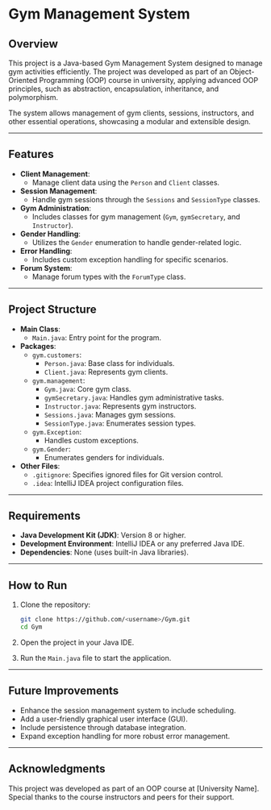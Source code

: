 # Gym Management System

## Overview

This project is a Java-based Gym Management System designed to manage gym activities efficiently. The project was developed as part of an Object-Oriented Programming (OOP) course in university, applying advanced OOP principles, such as abstraction, encapsulation, inheritance, and polymorphism.

The system allows management of gym clients, sessions, instructors, and other essential operations, showcasing a modular and extensible design.

---

## Features

- **Client Management**:
  - Manage client data using the `Person` and `Client` classes.
- **Session Management**:
  - Handle gym sessions through the `Sessions` and `SessionType` classes.
- **Gym Administration**:
  - Includes classes for gym management (`Gym`, `gymSecretary`, and `Instructor`).
- **Gender Handling**:
  - Utilizes the `Gender` enumeration to handle gender-related logic.
- **Error Handling**:
  - Includes custom exception handling for specific scenarios.
- **Forum System**:
  - Manage forum types with the `ForumType` class.

---

## Project Structure

- **Main Class**:
  - `Main.java`: Entry point for the program.
- **Packages**:
  - `gym.customers`:
    - `Person.java`: Base class for individuals.
    - `Client.java`: Represents gym clients.
  - `gym.management`:
    - `Gym.java`: Core gym class.
    - `gymSecretary.java`: Handles gym administrative tasks.
    - `Instructor.java`: Represents gym instructors.
    - `Sessions.java`: Manages gym sessions.
    - `SessionType.java`: Enumerates session types.
  - `gym.Exception`:
    - Handles custom exceptions.
  - `gym.Gender`:
    - Enumerates genders for individuals.
- **Other Files**:
  - `.gitignore`: Specifies ignored files for Git version control.
  - `.idea`: IntelliJ IDEA project configuration files.

---

## Requirements

- **Java Development Kit (JDK)**: Version 8 or higher.
- **Development Environment**: IntelliJ IDEA or any preferred Java IDE.
- **Dependencies**: None (uses built-in Java libraries).

---

## How to Run

1. Clone the repository:
   ```bash
   git clone https://github.com/<username>/Gym.git
   cd Gym
   ```

2. Open the project in your Java IDE.

3. Run the `Main.java` file to start the application.

---

## Future Improvements

- Enhance the session management system to include scheduling.
- Add a user-friendly graphical user interface (GUI).
- Include persistence through database integration.
- Expand exception handling for more robust error management.

---

## Acknowledgments

This project was developed as part of an OOP course at [University Name]. Special thanks to the course instructors and peers for their support.
